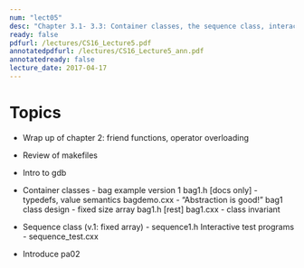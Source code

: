 ```yaml
---
num: "lect05"
desc: "Chapter 3.1- 3.3: Container classes, the sequence class, interactive test programs, intro to pa2 "
ready: false
pdfurl: /lectures/CS16_Lecture5.pdf
annotatedpdfurl: /lectures/CS16_Lecture5_ann.pdf
annotatedready: false 
lecture_date: 2017-04-17
---
```


# Topics

* Wrap up of chapter 2: friend functions, operator overloading
* Review of makefiles
* Intro to gdb
* Container classes - bag example version 1
	bag1.h [docs only] - typedefs, value semantics
	bagdemo.cxx - “Abstraction is good!”
	bag1 class design - fixed size array
		bag1.h [rest]
		bag1.cxx - class invariant

* Sequence class (v.1: fixed array) - sequence1.h
	Interactive test programs - sequence_test.cxx

* Introduce pa02
